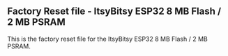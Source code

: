 ## Factory Reset file - ItsyBitsy ESP32 8 MB Flash / 2 MB PSRAM

This is the factory reset file for the ItsyBitsy ESP32 8 MB Flash / 2 MB PSRAM.
